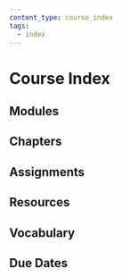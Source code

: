 ```yaml
---
content_type: course_index
tags:
  - index
---
```


# Course Index

## Modules

## Chapters

## Assignments

## Resources

## Vocabulary

## Due Dates
